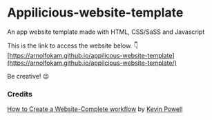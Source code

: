 # Appilicious-website-template
An app website template made with HTML, CSS/SaSS and Javascript 

This is the link to access the website below. :point_down:<br/>
[https://arnolfokam.github.io/appilicous-website-template](https://arnolfokam.github.io/appilcious-website-template/) 

Be creative! :wink:

### Credits
[How to Create a Website-Complete workflow](https://www.youtube.com/watch?v=aEUkm1as3KE&list=PL4-IK0AVhVjMNfaGdUgGfftCHfSPCuAT6) by [Kevin Powell](https://www.youtube.com/channel/UCJZv4d5rbIKd4QHMPkcABCw)
